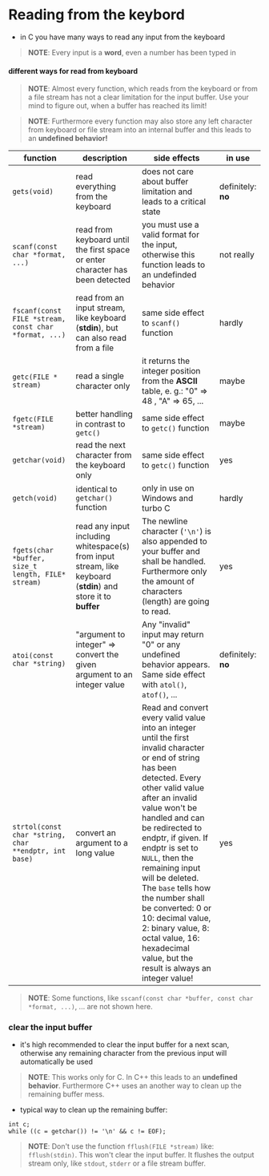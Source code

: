 # Reading from the keybord

-   in C you have many ways to read any input from the keyboard

>   **NOTE**: Every input is a **word**, even a number has been typed in


####    different ways for read from keyboard
>   **NOTE**:   Almost every function, which reads from the keyboard or from a file stream has not a clear limitation for the input buffer. Use your mind to figure out, when a buffer has reached its limit!

>   **NOTE**: Furthermore every function may also store any left character from keyboard or file stream into an internal buffer and this leads to an **undefined behavior!**

| function | description | side effects | in use |
| - | - | - | - |
| `gets(void)` | read everything from the keyboard | does not care about buffer limitation and leads to a critical state | definitely: **no** |
| `scanf(const char *format, ...)` | read from keyboard until the first space or enter character has been detected | you must use a valid format for the input, otherwise this function leads to an undefinded behavior | not really |
| `fscanf(const FILE *stream, const char *format, ...)` | read from an input stream, like keyboard (**stdin**), but can also read from a file | same side effect to `scanf()` function | hardly |
| `getc(FILE * stream)` | read a single character only | it returns the integer position from the **ASCII** table, e. g.: "0" => 48 , "A" => 65, ... |  maybe |
| `fgetc(FILE *stream)` | better handling in contrast to `getc()` | same side effect to `getc()` function | maybe |
| `getchar(void)` | read the next character from the keyboard only | same side effect to `getc()` function | yes |
| `getch(void)` | identical to `getchar()` function | only in use on Windows and turbo C | hardly |
| `fgets(char *buffer, size_t length, FILE* stream)` | read any input including whitespace(s) from input stream, like keyboard (**stdin**) and store it to **buffer** | The newline character (`'\n'`) is also appended to your buffer and shall be handled. Furthermore only the amount of characters (length) are going to read. | yes |
| `atoi(const char *string)` | "argument to integer" => convert the given argument to an integer value | Any "invalid" input may return "0" or any undefined behavior appears. Same side effect with `atol()`, `atof()`, ... | definitely: **no** |
| `strtol(const char *string, char **endptr, int base)` | convert an argument to a long value | Read and convert every valid value into an integer until the first invalid character or end of string has been detected. Every other valid value after an invalid value won't be handled and can be redirected to endptr, if given. If endptr is set to `NULL`, then the remaining input will be deleted. The `base` tells how the number shall be converted: 0 or 10: decimal value, 2: binary value, 8: octal value, 16: hexadecimal value, but the result is always an integer value! | yes |

>   **NOTE**: Some functions, like `sscanf(const char *buffer, const char *format, ...)`, ... are not shown here.

###    clear the input buffer
-   it's high recommended to clear the input buffer for a next scan, otherwise any remaining character from the previous input will automatically be used

>   **NOTE**: This works only for C. In C++ this leads to an **undefined behavior**. Furthermore C++ uses an another way to clean up the remaining buffer mess.

-   typical way to clean up the remaining buffer:
```
int c;
while ((c = getchar()) != '\n' && c != EOF);
```

>   **NOTE**: Don't use the function `fflush(FILE *stream)` like: ```fflush(stdin)```. This won't clear the input buffer. It flushes the output stream only, like `stdout`, `stderr` or a file stream buffer.